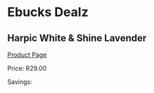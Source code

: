 
# Ebucks Dealz
## Harpic White & Shine Lavender
[Product Page](https://www.ebucks.com/web/shop/productSelected.do?prodId=1062735416&catId=1158500262)

Price: R29.00

Savings: 


	